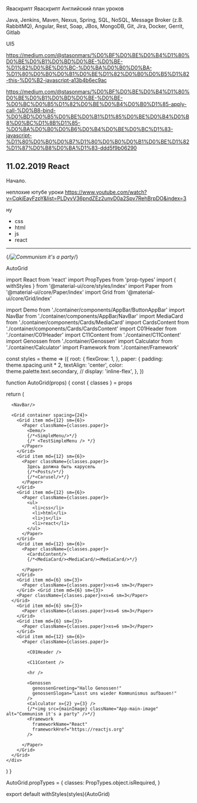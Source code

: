 Яваскрипт
Яваскрипт
Английский
план уроков


Java, Jenkins, Maven, Nexus, Spring, SQL, NoSQL, Message Broker (z.B. RabbitMQ), Angular, Rest, Soap, JBos, MongoDB, Git, Jira, Docker, Gerrit, Gitlab



UI5 

https://medium.com/@stasonmars/%D0%BF%D0%BE%D0%B4%D1%80%D0%BE%D0%B1%D0%BD%D0%BE-%D0%BE-%D1%82%D0%BE%D0%BC-%D0%BA%D0%B0%D0%BA-%D1%80%D0%B0%D0%B1%D0%BE%D1%82%D0%B0%D0%B5%D1%82-this-%D0%B2-javascript-a13b4b6ec9ac

https://medium.com/@stasonmars/%D0%BF%D0%BE%D0%B4%D1%80%D0%BE%D0%B1%D0%BD%D0%BE-%D0%BE-%D0%BC%D0%B5%D1%82%D0%BE%D0%B4%D0%B0%D1%85-apply-call-%D0%B8-bind-%D0%BD%D0%B5%D0%BE%D0%B1%D1%85%D0%BE%D0%B4%D0%B8%D0%BC%D1%8B%D1%85-%D0%BA%D0%B0%D0%B6%D0%B4%D0%BE%D0%BC%D1%83-javascript-%D1%80%D0%B0%D0%B7%D1%80%D0%B0%D0%B1%D0%BE%D1%82%D1%87%D0%B8%D0%BA%D1%83-ddd5f9b06290


## 11.02.2019 React

Начало. 


неплохие ютубе уроки
https://www.youtube.com/watch?v=CqkiEayFzpY&list=PLDyvV36pndZEz2unvD0a2Spv7RehBrpDO&index=3

ну


<NavBar/>

<Demo/>

<ul>
<li>css</li>
<li>html</li>
<li>js</li>
<li>react</li>
</ul>

<CardsContent/>


<C01Header />

<C11Content />

<hr />

<Genossen
    genossenGreeting="Hallo Genossen!"
    genossenSlogan="Lasst uns wieder Kommunismus aufbauen!"
/>
<Calculator x={2} y={3} />
{/*<img src={mainImage} className="App-main-image" alt="Communism it's a party" />*/}
<Framework
    frameworkName="React"
    frameworkHref="https://reactjs.org"
/>


AutoGrid


import React from 'react'
import PropTypes from 'prop-types'
import { withStyles } from '@material-ui/core/styles/index'
import Paper from '@material-ui/core/Paper/index'
import Grid from '@material-ui/core/Grid/index'

import Demo from './container/components/AppBar/ButtonAppBar'
import NavBar from './container/components/AppBar/NavBar'
import MediaCard from './container/components/Cards/MediaCard'
import CardsContent from './container/components/Cards/CardsContent'
import C01Header from './container/C01Header'
import C11Content from './container/C11Content'
import Genossen from './container/Genossen'
import Calculator from './container/Calculator'
import Framework from './container/Framework'

const styles = theme => ({
  root: {
    flexGrow: 1,
  },
  paper: {
    padding: theme.spacing.unit * 2,
    textAlign: 'center',
    color: theme.palette.text.secondary,
    // display: 'inline-flex',
  },
})

function AutoGrid(props) {
  const { classes } = props

  return (
    <div className={classes.root}>

      <NavBar/>

      <Grid container spacing={24}>
        <Grid item md={12} sm={6}>
          <Paper className={classes.paper}>
            <Demo/>
            {/*<SimpleMenu/>*/}
            {/* <TestSimpleMenu /> */}
          </Paper>
        </Grid>
        <Grid item md={12} sm={6}>
          <Paper className={classes.paper}>
            Здесь должна быть карусель
            {/*<Posts/>*/}
            {/*<Carusel/>*/}
          </Paper>
        </Grid>
        <Grid item md={12} sm={6}>
          <Paper className={classes.paper}>
            <ul>
              <li>css</li>
              <li>html</li>
              <li>js</li>
              <li>react</li>
            </ul>
          </Paper>
        </Grid>
        <Grid item md={12} sm={6}>
          <Paper className={classes.paper}>
            <CardsContent/>
            {/*<MediaCard/><MediaCard/><MediaCard/>*/}

          </Paper>
        </Grid>
        <Grid item md={6} sm={3}>
          <Paper className={classes.paper}>xs=6 sm=3</Paper>
        </Grid> <Grid item md={6} sm={3}>
        <Paper className={classes.paper}>xs=6 sm=3</Paper>
      </Grid>
        <Grid item md={6} sm={3}>
          <Paper className={classes.paper}>xs=6 sm=3</Paper>
        </Grid>
        <Grid item md={6} sm={3}>
          <Paper className={classes.paper}>xs=6 sm=3</Paper>
        </Grid>
        <Grid item md={12} sm={6}>
          <Paper className={classes.paper}>

            <C01Header />

            <C11Content />

            <hr />

            <Genossen
              genossenGreeting="Hallo Genossen!"
              genossenSlogan="Lasst uns wieder Kommunismus aufbauen!"
            />
            <Calculator x={2} y={3} />
            {/*<img src={mainImage} className="App-main-image" alt="Communism it's a party" />*/}
            <Framework
              frameworkName="React"
              frameworkHref="https://reactjs.org"
            />

          </Paper>
        </Grid>
      </Grid>
    </div>
  )
}

AutoGrid.propTypes = {
  classes: PropTypes.object.isRequired,
}

export default withStyles(styles)(AutoGrid)